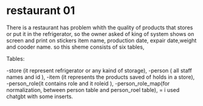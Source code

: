 ﻿# restaurant 01
There is a restaurant has problem whith the quality of products that stores or put it in the refrigerator, so the owner asked of king of system shows on screen and print on stickers  item name, production date, expair date,weight and cooder name. so this sheme consists of six tables,

Tables:

-store (it represent refrigerator or any kaind of storage),
-person ( all staff names and id ),
-item (it represents the products saved of holds in a store),
-person_role(it contains role and it roleid ),
-person_role_map(for normalization, between person table and person_roel table),
= i used chatgbt with some inserts.
